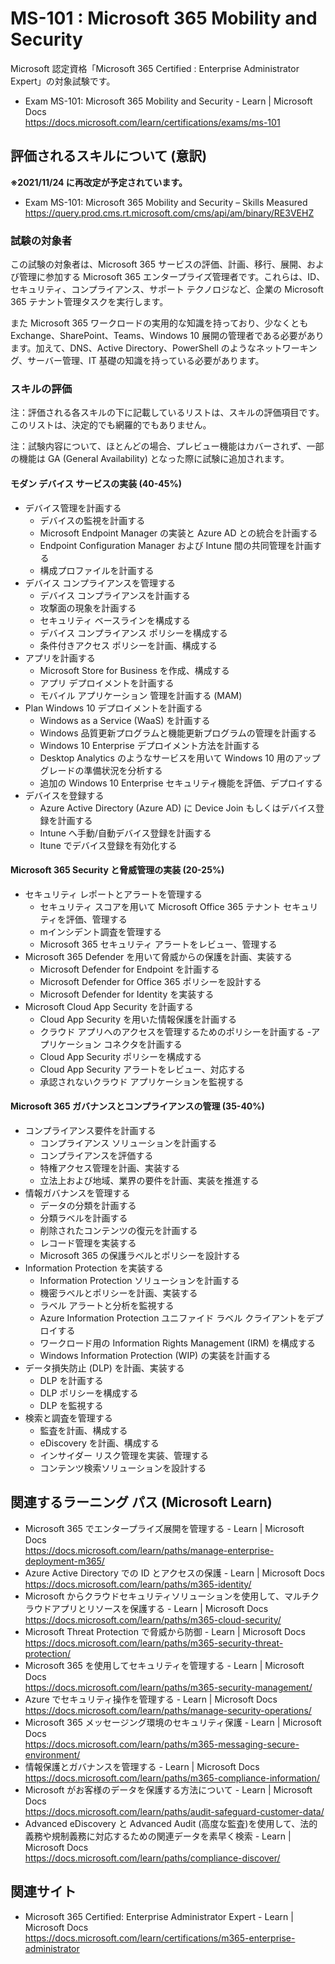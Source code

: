 # MS-101 : Microsoft 365 Mobility and Security
Microsoft 認定資格「Microsoft 365 Certified : Enterprise Administrator Expert」の対象試験です。
- Exam MS-101: Microsoft 365 Mobility and Security - Learn | Microsoft Docs  
https://docs.microsoft.com/learn/certifications/exams/ms-101

## 評価されるスキルについて (意訳)
**※2021/11/24 に再改定が予定されています。**
- Exam MS-101: Microsoft 365 Mobility and Security – Skills Measured  
https://query.prod.cms.rt.microsoft.com/cms/api/am/binary/RE3VEHZ

### 試験の対象者
この試験の対象者は、Microsoft 365 サービスの評価、計画、移行、展開、および管理に参加する Microsoft 365 エンタープライズ管理者です。これらは、ID、セキュリティ、コンプライアンス、サポート テクノロジなど、企業の Microsoft 365 テナント管理タスクを実行します。

また Microsoft 365 ワークロードの実用的な知識を持っており、少なくとも Exchange、SharePoint、Teams、Windows 10 展開の管理者である必要があります。加えて、DNS、Active Directory、PowerShell のようなネットワーキング、サーバー管理、IT 基礎の知識を持っている必要があります。

### スキルの評価
注：評価される各スキルの下に記載しているリストは、スキルの評価項目です。このリストは、決定的でも網羅的でもありません。

注：試験内容について、ほとんどの場合、プレビュー機能はカバーされず、一部の機能は GA (General Availability) となった際に試験に追加されます。

#### モダン デバイス サービスの実装 (40-45%)
- デバイス管理を計画する
  - デバイスの監視を計画する
  - Microsoft Endpoint Manager の実装と Azure AD との統合を計画する
  - Endpoint Configuration Manager および Intune 間の共同管理を計画する
  - 構成プロファイルを計画する
- デバイス コンプライアンスを管理する
  - デバイス コンプライアンスを計画する
  - 攻撃面の現象を計画する
  - セキュリティ ベースラインを構成する
  - デバイス コンプライアンス ポリシーを構成する
  - 条件付きアクセス ポリシーを計画、構成する
- アプリを計画する
  - Microsoft Store for Business を作成、構成する
  - アプリ デプロイメントを計画する
  - モバイル アプリケーション 管理を計画する (MAM)
- Plan Windows 10 デプロイメントを計画する
  - Windows as a Service (WaaS) を計画する
  - Windows 品質更新プログラムと機能更新プログラムの管理を計画する 
  - Windows 10 Enterprise デプロイメント方法を計画する
  - Desktop Analytics のようなサービスを用いて Windows 10 用のアップグレードの準備状況を分析する
  - 追加の Windows 10 Enterprise セキュリティ機能を評価、デプロイする
- デバイスを登録する
  - Azure Active Directory (Azure AD) に Device Join もしくはデバイス登録を計画する
  - Intune へ手動/自動デバイス登録を計画する
  - Itune でデバイス登録を有効化する
#### Microsoft 365 Security と脅威管理の実装 (20-25%)
- セキュリティ レポートとアラートを管理する
  - セキュリティ スコアを用いて Microsoft Office 365 テナント セキュリティを評価、管理する
  - mインシデント調査を管理する
  - Microsoft 365 セキュリティ アラートをレビュー、管理する
- Microsoft 365 Defender を用いて脅威からの保護を計画、実装する
  - Microsoft Defender for Endpoint を計画する
  - Microsoft Defender for Office 365 ポリシーを設計する
  - Microsoft Defender for Identity を実装する
- Microsoft Cloud App Security を計画する
  - Cloud App Security を用いた情報保護を計画する
  - クラウド アプリへのアクセスを管理するためのポリシーを計画する
  -アプリケーション コネクタを計画する
  - Cloud App Security ポリシーを構成する
  - Cloud App Security アラートをレビュー、対応する
  - 承認されないクラウド アプリケーションを監視する
#### Microsoft 365 ガバナンスとコンプライアンスの管理 (35-40%)
- コンプライアンス要件を計画する
  - コンプライアンス ソリューションを計画する
  - コンプライアンスを評価する
  - 特権アクセス管理を計画、実装する
  - 立法上および地域、業界の要件を計画、実装を推進する
- 情報ガバナンスを管理する
  - データの分類を計画する
  - 分類ラベルを計画する
  - 削除されたコンテンツの復元を計画する
  - レコード管理を実装する
  - Microsoft 365 の保護ラベルとポリシーを設計する
- Information Protection を実装する
  - Information Protection ソリューションを計画する
  - 機密ラベルとポリシーを計画、実装する
  - ラベル アラートと分析を監視する
  - Azure Information Protection ユニファイド ラベル クライアントをデプロイする
  - ワークロード用の Information Rights Management (IRM) を構成する
  - Windows Information Protection (WIP) の実装を計画する
- データ損失防止 (DLP) を計画、実装する
  - DLP を計画する
  - DLP ポリシーを構成する
  - DLP を監視する
- 検索と調査を管理する
  - 監査を計画、構成する
  - eDiscovery を計画、構成する
  - インサイダー リスク管理を実装、管理する
  - コンテンツ検索ソリューションを設計する

## 関連するラーニング パス (Microsoft Learn)
- Microsoft 365 でエンタープライズ展開を管理する - Learn | Microsoft Docs  
https://docs.microsoft.com/learn/paths/manage-enterprise-deployment-m365/
- Azure Active Directory での ID とアクセスの保護 - Learn | Microsoft Docs  
https://docs.microsoft.com/learn/paths/m365-identity/
- Microsoft からクラウドセキュリティソリューションを使用して、マルチクラウドアプリとリソースを保護する - Learn | Microsoft Docs  
https://docs.microsoft.com/learn/paths/m365-cloud-security/
- Microsoft Threat Protection で脅威から防御 - Learn | Microsoft Docs  
https://docs.microsoft.com/learn/paths/m365-security-threat-protection/
- Microsoft 365 を使用してセキュリティを管理する - Learn | Microsoft Docs  
https://docs.microsoft.com/learn/paths/m365-security-management/
- Azure でセキュリティ操作を管理する - Learn | Microsoft Docs  
https://docs.microsoft.com/learn/paths/manage-security-operations/
- Microsoft 365 メッセージング環境のセキュリティ保護 - Learn | Microsoft Docs  
https://docs.microsoft.com/learn/paths/m365-messaging-secure-environment/
- 情報保護とガバナンスを管理する - Learn | Microsoft Docs  
https://docs.microsoft.com/learn/paths/m365-compliance-information/
- Microsoft がお客様のデータを保護する方法について - Learn | Microsoft Docs  
https://docs.microsoft.com/learn/paths/audit-safeguard-customer-data/
- Advanced eDiscovery と Advanced Audit (高度な監査)を使用して、法的義務や規制義務に対応するための関連データを素早く検索 - Learn | Microsoft Docs  
https://docs.microsoft.com/learn/paths/compliance-discover/

## 関連サイト
- Microsoft 365 Certified: Enterprise Administrator Expert - Learn | Microsoft Docs  
https://docs.microsoft.com/learn/certifications/m365-enterprise-administrator
